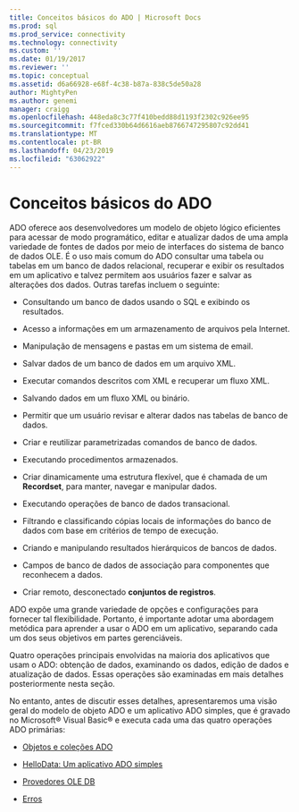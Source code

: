 ```yaml
---
title: Conceitos básicos do ADO | Microsoft Docs
ms.prod: sql
ms.prod_service: connectivity
ms.technology: connectivity
ms.custom: ''
ms.date: 01/19/2017
ms.reviewer: ''
ms.topic: conceptual
ms.assetid: d6a66928-e68f-4c38-b87a-838c5de50a28
author: MightyPen
ms.author: genemi
manager: craigg
ms.openlocfilehash: 448eda8c3c77f410bedd88d1193f2302c926ee95
ms.sourcegitcommit: f7fced330b64d6616aeb8766747295807c92dd41
ms.translationtype: MT
ms.contentlocale: pt-BR
ms.lasthandoff: 04/23/2019
ms.locfileid: "63062922"
---
```

# <a name="ado-fundamentals"></a>Conceitos básicos do ADO
ADO oferece aos desenvolvedores um modelo de objeto lógico eficientes para acessar de modo programático, editar e atualizar dados de uma ampla variedade de fontes de dados por meio de interfaces do sistema de banco de dados OLE. É o uso mais comum do ADO consultar uma tabela ou tabelas em um banco de dados relacional, recuperar e exibir os resultados em um aplicativo e talvez permitem aos usuários fazer e salvar as alterações dos dados. Outras tarefas incluem o seguinte:  
  
-   Consultando um banco de dados usando o SQL e exibindo os resultados.  
  
-   Acesso a informações em um armazenamento de arquivos pela Internet.  
  
-   Manipulação de mensagens e pastas em um sistema de email.  
  
-   Salvar dados de um banco de dados em um arquivo XML.  
  
-   Executar comandos descritos com XML e recuperar um fluxo XML.  
  
-   Salvando dados em um fluxo XML ou binário.  
  
-   Permitir que um usuário revisar e alterar dados nas tabelas de banco de dados.  
  
-   Criar e reutilizar parametrizadas comandos de banco de dados.  
  
-   Executando procedimentos armazenados.  
  
-   Criar dinamicamente uma estrutura flexível, que é chamada de um **Recordset**, para manter, navegar e manipular dados.  
  
-   Executando operações de banco de dados transacional.  
  
-   Filtrando e classificando cópias locais de informações do banco de dados com base em critérios de tempo de execução.  
  
-   Criando e manipulando resultados hierárquicos de bancos de dados.  
  
-   Campos de banco de dados de associação para componentes que reconhecem a dados.  
  
-   Criar remoto, desconectado **conjuntos de registros**.  
  
 ADO expõe uma grande variedade de opções e configurações para fornecer tal flexibilidade. Portanto, é importante adotar uma abordagem metódica para aprender a usar o ADO em um aplicativo, separando cada um dos seus objetivos em partes gerenciáveis.  
  
 Quatro operações principais envolvidas na maioria dos aplicativos que usam o ADO: obtenção de dados, examinando os dados, edição de dados e atualização de dados. Essas operações são examinadas em mais detalhes posteriormente nesta seção.  
  
 No entanto, antes de discutir esses detalhes, apresentaremos uma visão geral do modelo de objeto ADO e um aplicativo ADO simples, que é gravado no Microsoft® Visual Basic® e executa cada uma das quatro operações ADO primárias:  
  
-   [Objetos e coleções ADO](../../../ado/guide/data/ado-objects-and-collections.md)  
  
-   [HelloData: Um aplicativo ADO simples](../../../ado/guide/data/hellodata-a-simple-ado-application.md)  
  
-   [Provedores OLE DB](../../../ado/guide/data/ole-db-providers-ado.md)  
  
-   [Erros](../../../ado/guide/data/errors-ado.md)
